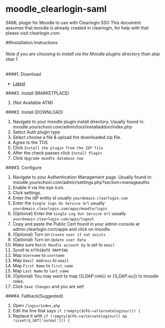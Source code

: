 moodle_clearlogin-saml
===============

SAML plugin for Moodle to use with Clearlogin SSO
This document assumes that moodle is already created in clearlogin, for help with that please visit clearlogin.com.


##Installation Instructions
###### Note if you are choosing to install via the Moodle plugins directory than skip step 1.
####1. Download
  * [Latest](https://github.com/Clearlogin/moodle_clearlogin-saml/blob/master/clearlogin_saml.zip)

####2. Install (MARKETPLACE)
  1. (Not Available ATM)

####2. Install (DOWNLOAD)
  1. Navigate to your moodle plugin install directory. Usually found in:
   moodle.yourschool.com/admin/tool/installaddon/index.php
  2. Select Auth plugin type
  3. Select choose a file & upload the downloaded zip file.
  4. Agree to the TOS
  5. Click `Install the plugin from the ZIP file`
  6. After the check passes click `Install Plugin`
  7. Click `Upgrade moodle database now`

####3. Configure
  1. Navigate to your Authentication Management page. Usually found in:
    moodle.yourschool.com/admin/settings.php?section=manageauths
  2. Enable it via the eye icon.
  3. Click settings.
  4. Enter the idP entity id usually `yourdomain.clearlogin.com`
  5. Enter the `Single Sign On Service Url` usually `yourdomain.clearlogin.com/apps/moodle/login`
  6. (Optional) Enter the `Single Log Out Service Url` usually `yourdomain.clearlogin.com/apps/logout`
  7. Copy and paste the Public Cert found in your admin console at admin.clearlogin.com/apps and click on moodle.
  8. (Optional) Turn on `Create user if not exists`
  9. (Optional) Turn on `Update user data`
  10. Make sure `Match Moodle account by` is set to `email`
  11. Scroll to `ATTRIBUTE MAPPING`
  12. Map `Username` to `username`
  13. Map `Email Address` to `email`
  14. Map `First Name` to `first_name`
  15. Map `Last Name` to `last_name`
  16. (Optional) You may want to map {{LDAP.role}} or {{LDAP.ou}} to moodle roles.
  17. Click `Save Changes` and you are set!

####4. Fallback(Suggested)
  1. Open `/login/index.php`
  2. Edit the line that says `if (!empty($CFG->alternateloginurl)) {`
  3. Replace it with `if (!empty($CFG->alternateloginurl) && !isset($_GET['normal'])) {`
